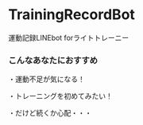 # TrainingRecordBot

運動記録LINEbot forライトトレーニー

### こんなあなたにおすすめ

・運動不足が気になる！　


・トレーニングを初めてみたい！


・だけど続くか心配・・・
